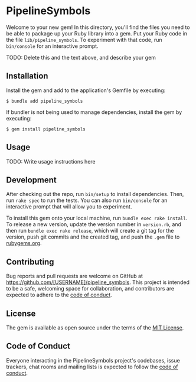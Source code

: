 # PipelineSymbols

Welcome to your new gem! In this directory, you'll find the files you need to be able to package up your Ruby library into a gem. Put your Ruby code in the file `lib/pipeline_symbols`. To experiment with that code, run `bin/console` for an interactive prompt.

TODO: Delete this and the text above, and describe your gem

## Installation

Install the gem and add to the application's Gemfile by executing:

    $ bundle add pipeline_symbols

If bundler is not being used to manage dependencies, install the gem by executing:

    $ gem install pipeline_symbols

## Usage

TODO: Write usage instructions here

## Development

After checking out the repo, run `bin/setup` to install dependencies. Then, run `rake spec` to run the tests. You can also run `bin/console` for an interactive prompt that will allow you to experiment.

To install this gem onto your local machine, run `bundle exec rake install`. To release a new version, update the version number in `version.rb`, and then run `bundle exec rake release`, which will create a git tag for the version, push git commits and the created tag, and push the `.gem` file to [rubygems.org](https://rubygems.org).

## Contributing

Bug reports and pull requests are welcome on GitHub at https://github.com/[USERNAME]/pipeline_symbols. This project is intended to be a safe, welcoming space for collaboration, and contributors are expected to adhere to the [code of conduct](https://github.com/[USERNAME]/pipeline_symbols/blob/master/CODE_OF_CONDUCT.md).

## License

The gem is available as open source under the terms of the [MIT License](https://opensource.org/licenses/MIT).

## Code of Conduct

Everyone interacting in the PipelineSymbols project's codebases, issue trackers, chat rooms and mailing lists is expected to follow the [code of conduct](https://github.com/[USERNAME]/pipeline_symbols/blob/master/CODE_OF_CONDUCT.md).
